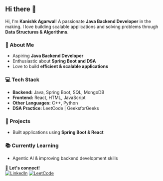 ## Hi there 👋  

Hi, I'm **Kanishk Agarwal**! A passionate **Java Backend Developer** in the making. I love building scalable applications and solving problems through **Data Structures & Algorithms**.  

### 🚀 About Me  
- Aspiring **Java Backend Developer**  
- Enthusiastic about **Spring Boot and DSA**  
- Love to build **efficient & scalable applications**  

### 💻 Tech Stack  
- **Backend:** Java, Spring Boot, SQL, MongoDB
- **Frontend:** React, HTML, JavaScript  
- **Other Languages:** C++, Python  
- **DSA Practice:** LeetCode | GeeksforGeeks  

### 📌 Projects  
- Built applications using **Spring Boot & React**  

### 📚 Currently Learning  
- Agentic AI & improving backend development skills  

🚀 **Let's connect!**  
[![LinkedIn](https://img.shields.io/badge/LinkedIn-0077B5?style=for-the-badge&logo=linkedin&logoColor=white)](https://www.linkedin.com/in/kanishk-agarwal-806b15213/)
[![LeetCode](https://img.shields.io/badge/LeetCode-FFA116?style=for-the-badge&logo=leetcode&logoColor=black)](https://leetcode.com/u/akanishk/)  


<!--
**Iamhacktree/Iamhacktree** is a ✨ _special_ ✨ repository because its `README.md` (this file) appears on your GitHub profile.

Here are some ideas to get you started:

- 🔭 I’m currently working on ...
- 🌱 I’m currently learning ...
- 👯 I’m looking to collaborate on ...
- 🤔 I’m looking for help with ...
- 💬 Ask me about ...
- 📫 How to reach me: ...
- 😄 Pronouns: ...
- ⚡ Fun fact: ...
-->
